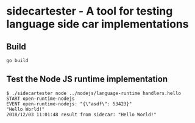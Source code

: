 # sidecartester - A tool for testing language side car implementations

## Build
```
go build
```

## Test the Node JS runtime implementation
```
$ ./sidecartester node ../nodejs/language-runtime handlers.hello
START open-runtime-nodejs
EVENT open-runtime-nodejs: "{\"asdf\": 53423}"
"Hello World!"
2018/12/03 11:01:48 result from sidecar: "Hello World!"
```
